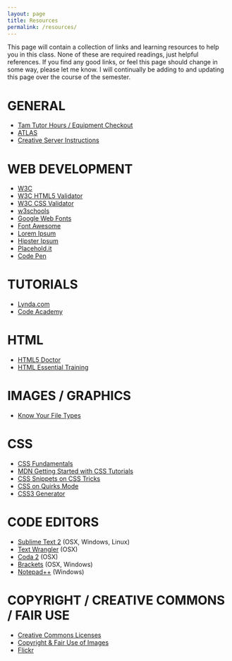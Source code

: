 ```yaml
---
layout: page
title: Resources
permalink: /resources/
---
```


This page will contain a collection of links and learning resources to help you in this class. None of these are required readings, just helpful references. If you find any good links, or feel this page should change in some way, please let me know. I will continually be adding to and updating this page over the course of the semester.

# GENERAL
+ [Tam Tutor Hours / Equipment Checkout](http://tam.colorado.edu/)
+ [ATLAS](http://atlas.colorado.edu/)
+ [Creative Server Instructions](http://creative.colorado.edu/~schaal/web/pdf/creative-server-instructions.pdf)

# WEB DEVELOPMENT
+ [W3C](https://www.w3.org/)
+ [W3C HTML5 Validator](http://validator.w3.org/)
+ [W3C CSS Validator](http://jigsaw.w3.org/css-validator/)
+ [w3schools](http://www.w3schools.com/)
+ [Google Web Fonts](https://www.google.com/fonts/)
+ [Font Awesome](http://fortawesome.github.io/Font-Awesome/)
+ [Lorem Ipsum](http://lipsum.lipsum.com/)
+ [Hipster Ipsum](http://hipsum.co/)
+ [Placehold.it](http://placehold.it/)
+ [Code Pen](http://codepen.io/)


# TUTORIALS
+ [Lynda.com](http://lynda.colorado.edu)
+ [Code Academy](https://www.codecademy.com/)

# HTML
+ [HTML5 Doctor](http://html5doctor.com/)
+ [HTML Essential Training](http://www.lynda.com/HTML-tutorials/HTML-Essential-Training/170427-2.html)

# IMAGES / GRAPHICS
+ [Know Your File Types](http://lifehacker.com/learn-when-to-use-jpeg-gif-or-png-with-this-graphic-1669336151)

# CSS
+ [CSS Fundamentals](http://www.lynda.com/Web-Interactive-CSS-tutorials/CSS-Fundamentals/80436-2.html)
+ [MDN Getting Started with CSS Tutorials](https://developer.mozilla.org/en-US/docs/Web/Guide/CSS/Getting_started)
+ [CSS Snippets on CSS Tricks](https://css-tricks.com/snippets/)
+ [CSS on Quirks Mode](http://www.quirksmode.org/css/)
+ [CSS3 Generator](http://css3generator.com/)

# CODE EDITORS
+ [Sublime Text 2](http://www.sublimetext.com/) (OSX, Windows, Linux)
+ [Text Wrangler](http://www.barebones.com/products/TextWrangler/) (OSX)
+ [Coda 2](http://panic.com/coda/) (OSX)
+ [Brackets](http://brackets.io/) (OSX, Windows)
+ [Notepad++](https://notepad-plus-plus.org/) (Windows)


# COPYRIGHT / CREATIVE COMMONS / FAIR USE
+ [Creative Commons Licenses](http://creativecommons.org/licenses)
+ [Copyright & Fair Use of Images](http://libguides.mit.edu/usingimages)
+ [Flickr](https://www.flickr.com/creativecommons/)

